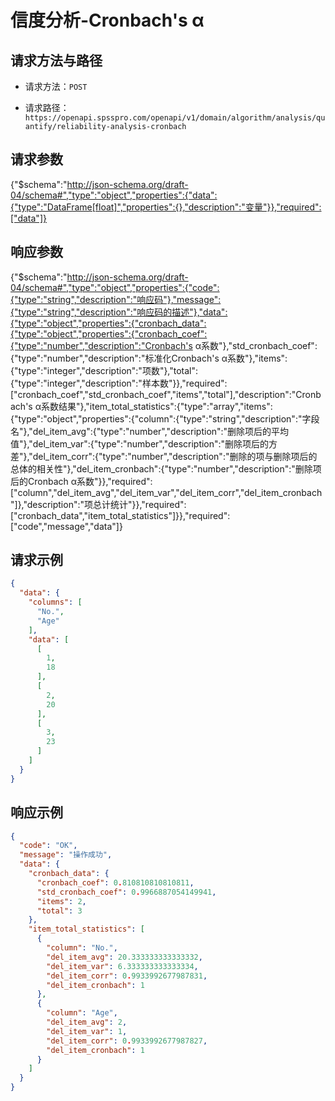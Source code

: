 # 信度分析-Cronbach's α



## 请求方法与路径

+ 请求方法：`POST`

+ 请求路径：`https://openapi.spsspro.com/openapi/v1/domain/algorithm/analysis/quantify/reliability-analysis-cronbach`

  

## 请求参数

<json-table>

{"$schema":"http://json-schema.org/draft-04/schema#","type":"object","properties":{"data":{"type":"DataFrame[float]","properties":{},"description":"变量"}},"required":["data"]}

</json-table>



## 响应参数

<json-table>

{"$schema":"http://json-schema.org/draft-04/schema#","type":"object","properties":{"code":{"type":"string","description":"响应码"},"message":{"type":"string","description":"响应码的描述"},"data":{"type":"object","properties":{"cronbach_data":{"type":"object","properties":{"cronbach_coef":{"type":"number","description":"Cronbach's α系数"},"std_cronbach_coef":{"type":"number","description":"标准化Cronbach's α系数"},"items":{"type":"integer","description":"项数"},"total":{"type":"integer","description":"样本数"}},"required":["cronbach_coef","std_cronbach_coef","items","total"],"description":"Cronbach's α系数结果"},"item_total_statistics":{"type":"array","items":{"type":"object","properties":{"column":{"type":"string","description":"字段名"},"del_item_avg":{"type":"number","description":"删除项后的平均值"},"del_item_var":{"type":"number","description":"删除项后的方差"},"del_item_corr":{"type":"number","description":"删除的项与删除项后的总体的相关性"},"del_item_cronbach":{"type":"number","description":"删除项后的Cronbach α系数"}},"required":["column","del_item_avg","del_item_var","del_item_corr","del_item_cronbach"]},"description":"项总计统计"}},"required":["cronbach_data","item_total_statistics"]}},"required":["code","message","data"]}

</json-table>

## 请求示例

```json
{
  "data": {
    "columns": [
      "No.",
      "Age"
    ],
    "data": [
      [
        1,
        18
      ],
      [
        2,
        20
      ],
      [
        3,
        23
      ]
    ]
  }
}
```



## 响应示例

```json
{
  "code": "OK",
  "message": "操作成功",
  "data": {
    "cronbach_data": {
      "cronbach_coef": 0.810810810810811,
      "std_cronbach_coef": 0.9966887054149941,
      "items": 2,
      "total": 3
    },
    "item_total_statistics": [
      {
        "column": "No.",
        "del_item_avg": 20.333333333333332,
        "del_item_var": 6.333333333333334,
        "del_item_corr": 0.9933992677987831,
        "del_item_cronbach": 1
      },
      {
        "column": "Age",
        "del_item_avg": 2,
        "del_item_var": 1,
        "del_item_corr": 0.9933992677987827,
        "del_item_cronbach": 1
      }
    ]
  }
}
```

